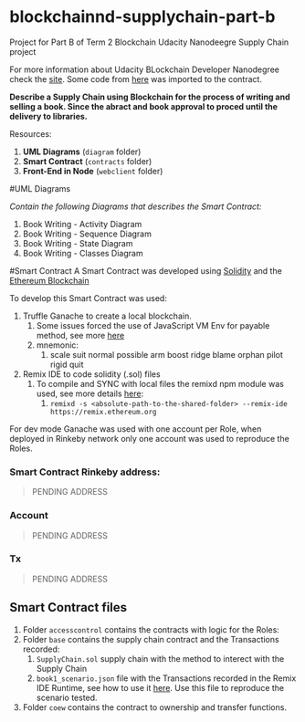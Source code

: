 # blockchainnd-supplychain-part-b
Project for Part B of Term 2 Blockchain Udacity Nanodeegre Supply Chain project

For more information about Udacity BLockchain Developer Nanodegree check the [site](https://www.udacity.com/course/blockchain-developer-nanodegree--nd1309).
Some code from [here](https://github.com/udacity/nd1309-Project-6b-Example-Template) was imported to the contract.

**Describe a Supply Chain using Blockchain for the process of writing and selling a book. Since the abract and book approval to proced until the delivery to libraries.**

Resources:
1. **UML Diagrams** (`diagram` folder)
1. **Smart Contract** (`contracts` folder)
1. **Front-End in Node** (`webclient` folder)

#UML Diagrams

*Contain the following Diagrams that describes the Smart Contract:*

1. Book Writing - Activity Diagram
1. Book Writing - Sequence Diagram
1. Book Writing - State Diagram
1. Book Writing - Classes Diagram

#Smart Contract
A Smart Contract was developed using [Solidity](https://solidity.readthedocs.io/en/v0.5.6/) and the [Ethereum Blockchain](https://www.ethereum.org/)

To develop this Smart Contract was used:
1. Truffle Ganache to create a local blockchain. 
   1. Some issues forced the use of JavaScript VM Env for payable method, see more [here](https://github.com/trufflesuite/ganache-cli/issues/497)
   1. mnemonic:
      1. scale suit normal possible arm boost ridge blame orphan pilot rigid quit
1. Remix IDE to code solidity (.sol) files
   1. To compile and SYNC with local files the remixd npm module was used, see more details [here](https://remix.readthedocs.io/en/latest/tutorial_remixd_filesystem.html):
      1. `remixd -s <absolute-path-to-the-shared-folder> --remix-ide https://remix.ethereum.org`
   
For dev mode Ganache was used with one account per Role, when deployed in Rinkeby network only one account was used to reproduce the Roles.
### Smart Contract Rinkeby address:
>PENDING ADDRESS

### Account
>PENDING ADDRESS

### Tx
>PENDING ADDRESS

## Smart Contract files
1. Folder `accesscontrol` contains the contracts with logic for the Roles:
1. Folder `base` contains the supply chain contract and the Transactions recorded:
    1. `SupplyChain.sol` supply chain with the method to interect with the Supply Chain
    1. `book1_scenario.json` file with the Transactions recorded in the Remix IDE Runtime, see how to use it [here](https://remix.readthedocs.io/en/latest/run_tab.html).
    Use this file to reproduce the scenario tested.
1. Folder `coew` contains the contract to ownership and transfer functions.
    

    
